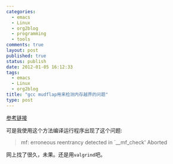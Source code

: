 ```yaml
--- 
categories: 
  - emacs
  - Linux
  - org2blog
  - programming
  - tools
comments: true
layout: post
published: true
status: publish
date: 2012-01-05 16:12:33
tags: 
  - emacs
  - Linux
  - org2blog
title: "gcc mudflap用来检测内存越界的问题"
type: post
---
```

[参考链接](http://blog.yufeng.info/archives/698)

可是我使用这个方法编译运行程序出现了这个问题: 

> mf: erroneous reentrancy detected in `__mf_check'
> Aborted

网上找了很久，未果。还是用`valgrind`吧。 
